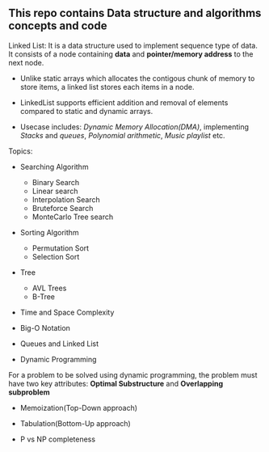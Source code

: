 <h2>This repo contains Data structure and algorithms concepts and code </h2>

Linked List: It is a data structure used to implement sequence type of data. It consists of a node containing **data** and **pointer/memory address** to the next node.

- Unlike static arrays which allocates the contigous chunk of memory to store items, a linked list stores each items in a node.

- LinkedList supports efficient addition and removal of elements compared to static and dynamic arrays.

- Usecase includes: *Dynamic Memory Allocation(DMA)*, implementing *Stacks* and *queues*, *Polynomial arithmetic*, *Music playlist* etc.



Topics: 
- Searching Algorithm
    - Binary Search
    - Linear search
    - Interpolation Search
    - Bruteforce Search
    - MonteCarlo Tree search
- Sorting Algorithm
    - Permutation Sort
    - Selection Sort
- Tree
    - AVL Trees
    - B-Tree

- Time and Space Complexity
- Big-O Notation 
- Queues and Linked List
- Dynamic Programming

For a problem to be solved using dynamic programming, the problem must have two key attributes: **Optimal Substructure** and **Overlapping subproblem**

- Memoization(Top-Down approach)

- Tabulation(Bottom-Up approach)

- P vs NP completeness